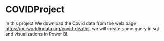 # COVIDProject
In this project We download the Covid data from the web page https://ourworldindata.org/covid-deaths, we will create some query in sql and visualizations in Power BI. 
